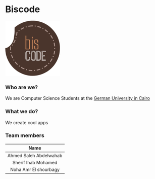 # Biscode


![bisocde-logo](/logo.png)


### Who are we?
We are Computer Science Students at the [German University in Cairo](http://www.guc.edu.eg/ "GUC")

### What we do?
We create cool apps

### Team members

|          Name          |
|:----------------------:|
| Ahmed Saleh Abdelwahab |
| Sherif Ihab Mohamed |
| Noha Amr El shourbagy |